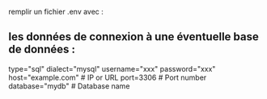 remplir un fichier .env avec :
## les données de connexion à une éventuelle base de données :
type="sql"
dialect="mysql"
username="xxx"
password="xxx"
host="example.com" # IP or URL
port=3306 # Port number
database="mydb" # Database name

## 

